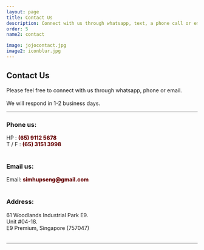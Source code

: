 ```yaml
---
layout: page
title: Contact Us 
description: Connect with us through whatsapp, text, a phone call or email.
order: 5
name2: contact

image: jojocontact.jpg
image2: iconblur.jpg
---
```

<section>
<h2>Contact Us</h2>

Please feel free to connect with us through whatsapp, phone or email. <br /><br/>
We will respond in 1-2 business days.

<hr/>
<div class="box alt">
	<div class="row uniform 50%">
		<div class="6u 12u(small)">
			<h3> Phone us: </h3>
			HP    : <b style="font-weight: 800; font-size: 1em; color: #660000"> (65) 9112 5678 </b> <br />
			T / F : <b style="font-weight: 800; font-size: 1em; color: #660000"> (65) 3151 3998 </b> <br />
			<br/>
			<h3> Email us: </h3>
			Email: <b style="font-weight: 800; font-size: 1em; color: #660000">simhupseng@gmail.com </b> <br /> <br/>
			<h3> Address:</h3>
			61 Woodlands Industrial Park E9. <br />
			Unit #04-18. <br />
			E9 Premium, Singapore (757047)  <br />
		</div>
		<div class="6u 12u(small)">
			<br />
			<gmp-map center="1.449490, 103.798968" zoom="14" map-id="DEMO_MAP_ID" style="height: 400px">
      			<gmp-advanced-marker
      			  position="1.449490, 103.798968" 
      			  title="Sim Hup Seng Services"
      			></gmp-advanced-marker>
			</gmp-map>
			</div>
		</div>
</div>
<hr />
</section>

